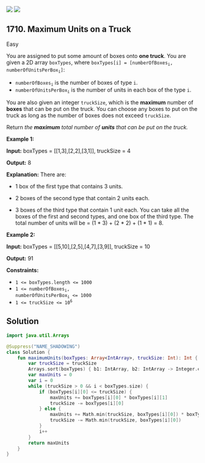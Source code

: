 [![](https://img.shields.io/github/stars/javadev/LeetCode-in-Kotlin?label=Stars&style=flat-square)](https://github.com/javadev/LeetCode-in-Kotlin)
[![](https://img.shields.io/github/forks/javadev/LeetCode-in-Kotlin?label=Fork%20me%20on%20GitHub%20&style=flat-square)](https://github.com/javadev/LeetCode-in-Kotlin/fork)

## 1710\. Maximum Units on a Truck

Easy

You are assigned to put some amount of boxes onto **one truck**. You are given a 2D array `boxTypes`, where <code>boxTypes[i] = [numberOfBoxes<sub>i</sub>, numberOfUnitsPerBox<sub>i</sub>]</code>:

*   <code>numberOfBoxes<sub>i</sub></code> is the number of boxes of type `i`.
*   <code>numberOfUnitsPerBox<sub>i</sub></code> is the number of units in each box of the type `i`.

You are also given an integer `truckSize`, which is the **maximum** number of **boxes** that can be put on the truck. You can choose any boxes to put on the truck as long as the number of boxes does not exceed `truckSize`.

Return _the **maximum** total number of **units** that can be put on the truck._

**Example 1:**

**Input:** boxTypes = \[\[1,3],[2,2],[3,1]], truckSize = 4

**Output:** 8

**Explanation:** There are: 

- 1 box of the first type that contains 3 units. 

- 2 boxes of the second type that contain 2 units each. 

- 3 boxes of the third type that contain 1 unit each. You can take all the boxes of the first and second types, and one box of the third type. The total number of units will be = (1 \* 3) + (2 \* 2) + (1 \* 1) = 8.

**Example 2:**

**Input:** boxTypes = \[\[5,10],[2,5],[4,7],[3,9]], truckSize = 10

**Output:** 91

**Constraints:**

*   `1 <= boxTypes.length <= 1000`
*   <code>1 <= numberOfBoxes<sub>i</sub>, numberOfUnitsPerBox<sub>i</sub> <= 1000</code>
*   <code>1 <= truckSize <= 10<sup>6</sup></code>

## Solution

```kotlin
import java.util.Arrays

@Suppress("NAME_SHADOWING")
class Solution {
    fun maximumUnits(boxTypes: Array<IntArray>, truckSize: Int): Int {
        var truckSize = truckSize
        Arrays.sort(boxTypes) { b1: IntArray, b2: IntArray -> Integer.compare(b2[1], b1[1]) }
        var maxUnits = 0
        var i = 0
        while (truckSize > 0 && i < boxTypes.size) {
            if (boxTypes[i][0] <= truckSize) {
                maxUnits += boxTypes[i][0] * boxTypes[i][1]
                truckSize -= boxTypes[i][0]
            } else {
                maxUnits += Math.min(truckSize, boxTypes[i][0]) * boxTypes[i][1]
                truckSize -= Math.min(truckSize, boxTypes[i][0])
            }
            i++
        }
        return maxUnits
    }
}
```